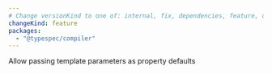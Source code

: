 ```yaml
---
# Change versionKind to one of: internal, fix, dependencies, feature, deprecation, breaking
changeKind: feature
packages:
  - "@typespec/compiler"
---
```


Allow passing template parameters as property defaults
